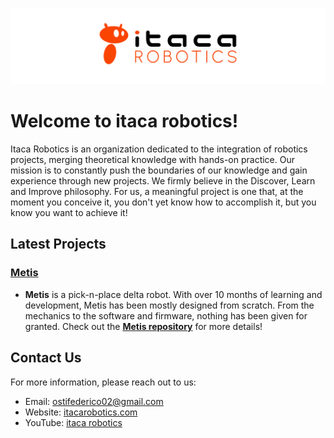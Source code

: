 ![logo](/logo/logo_1_light.png)


# Welcome to itaca robotics!
Itaca Robotics is an organization dedicated to the integration of robotics projects, merging theoretical knowledge with hands-on practice. Our mission is to constantly push the boundaries of our knowledge and gain experience through new projects. We firmly believe in the Discover, Learn and Improve philosophy. For us, a meaningful project is one that, at the moment you conceive it, you don't yet know how to accomplish it, but you know you want to achieve it!



## Latest Projects

### **[Metis](https://github.com/itacarobotics/Metis)**
- **Metis** is a pick-n-place delta robot. With over 10 months of learning and development, Metis has been mostly designed from scratch. From the mechanics to the software and firmware, nothing has been given for granted. Check out the **[Metis repository](https://github.com/itacarobotics/Metis)** for more details!


##  Contact Us
For more information, please reach out to us:
- Email: [ostifederico02@gmail.com](ostifederico02@gmail.com)
- Website: [itacarobotics.com](itacarobotics.com)
- YouTube: [itaca robotics](https://www.youtube.com/channel/UCZBthnqJWC6FefQW3D71Wpg)
